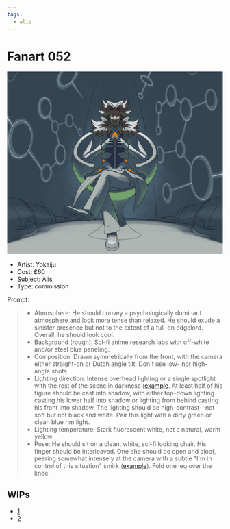 ```yaml
---
tags:
  - alis
---
```


# Fanart 052

<img src="assets/2025-01-28_fanimage-088.png">

- Artist: Yokaiju
- Cost: £60
- Subject: Alis
- Type: commission

Prompt:

> - Atmosphere: He should convey a psychologically dominant atmosphere and look more tense than relaxed. He should exude a sinister presence but not to the extent of a full-on edgelord. Overall, he should look cool.
> - Background (rough): Sci-fi anime research labs with off-white and/or steel blue paneling.
> - Composition: Drawn symmetrically from the front, with the camera either straight-on or Dutch angle tilt. Don't use low- nor high-angle shots.
> - Lighting direction: Intense overhead lighting or a single spotlight with the rest of the scene in darkness ([example](https://twitter.com/serpentlingrimm/status/1773411135082958874). At least half of his figure should be cast into shadow, with either top-down lighting casting his lower half into shadow or lighting from behind casting his front into shadow. The lighting should be high-contrast—not soft but not black and white. Pair this light with a dirty green or clean blue rim light.
> - Lighting temperature: Stark fluorescent white, not a natural, warm yellow.
> - Pose: He should sit on a clean, white, sci-fi looking chair. His finger should be interleaved. One ehe should be open and aloof, peering somewhat intensely at the camera with a subtle "I'm in control of this situation" smirk ([example](https://www.youtube.com/watch?v=nBy4Ir_Pfng)). Fold one leg over the knee.

## WIPs

- [1](assets/2025-01-14_fanimage-082.png)
- [2](assets/2025-01-16_fanimage-083.png)
